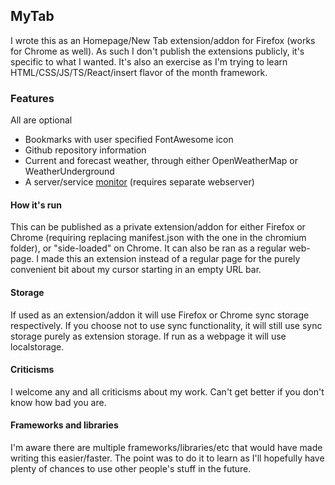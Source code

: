 ## MyTab

I wrote this as an Homepage/New Tab extension/addon for Firefox (works for Chrome as well). As such I don't publish the extensions publicly, it's specific to what I wanted. It's also an exercise as I'm trying to learn HTML/CSS/JS/TS/React/insert flavor of the month framework.

### Features

All are optional

- Bookmarks with user specified FontAwesome icon
- Github repository information
- Current and forecast weather, through either OpenWeatherMap or WeatherUnderground
- A server/service [monitor](https://github.com/jnines/servermon) (requires separate webserver)

#### How it's run

This can be published as a private extension/addon for either Firefox or Chrome (requiring replacing manifest.json with the one in the chromium folder), or "side-loaded" on Chrome. It can also be ran as a regular web-page. I made this an extension instead of a regular page for the purely convenient bit about my cursor starting in an empty URL bar.

#### Storage

If used as an extension/addon it will use Firefox or Chrome sync storage respectively. If you choose not to use sync functionality, it will still use sync storage purely as extension storage. If run as a webpage it will use localstorage.

#### Criticisms

I welcome any and all criticisms about my work. Can't get better if you don't know how bad you are.

#### Frameworks and libraries

I'm aware there are multiple frameworks/libraries/etc that would have made writing this easier/faster. The point was to do it to learn as I'll hopefully have plenty of chances to use other people's stuff in the future.
